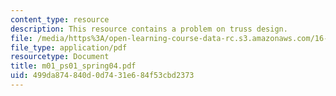 ```yaml
---
content_type: resource
description: This resource contains a problem on truss design.
file: /media/https%3A/open-learning-course-data-rc.s3.amazonaws.com/16-01-unified-engineering-i-ii-iii-iv-fall-2005-spring-2006/499da874840d0d7431e684f53cbd2373_m01_ps01_spring04.pdf
file_type: application/pdf
resourcetype: Document
title: m01_ps01_spring04.pdf
uid: 499da874-840d-0d74-31e6-84f53cbd2373
---
```

